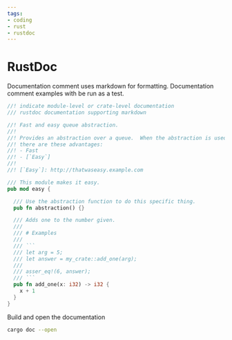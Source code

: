 ```yaml
---
tags:
- coding
- rust
- rustdoc
---
```

# RustDoc

Documentation comment uses markdown for formatting. Documentation comment examples with be run as a test.

``` rust
//! indicate module-level or crate-level documentation
/// rustdoc documentation supporting markdown
```

``` rust
//! Fast and easy queue abstraction.
//!
//! Provides an abstraction over a queue.  When the abstraction is used
//! there are these advantages:
//! - Fast
//! - [`Easy`]
//!
//! [`Easy`]: http://thatwaseasy.example.com

/// This module makes it easy.
pub mod easy {

  /// Use the abstraction function to do this specific thing.
  pub fn abstraction() {}

  /// Adds one to the number given.
  ///
  /// # Examples
  ///
  /// ```
  /// let arg = 5;
  /// let answer = my_crate::add_one(arg);
  ///
  /// asser_eq!(6, answer);
  /// ```
  pub fn add_one(x: i32) -> i32 {
    x + 1
  }
}
```

Build and open the documentation

``` bash
cargo doc --open
```
